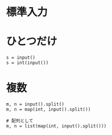 # 標準入力

# ひとつだけ

```
s = input()
s = int(input())
```

# 複数

```
m, n = input().split()
m, n = map(int, input().split())

# 配列として
m, n = list(map(int, input().split()))
```
